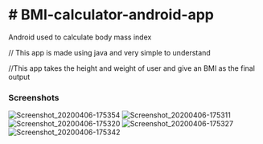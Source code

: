 

<h1># BMI-calculator-android-app</h1>
Android used to calculate body mass index


// This app is made using java and very simple to understand

//This app takes the height and weight of user and give an BMI as the final output

<h3>Screenshots</h3>

![Screenshot_20200406-175354](https://user-images.githubusercontent.com/64834035/118752069-1609d580-b880-11eb-8136-118f4621910f.jpg)
![Screenshot_20200406-175311](https://user-images.githubusercontent.com/64834035/118752070-16a26c00-b880-11eb-95eb-7adc7fd02b6a.jpg)
![Screenshot_20200406-175320](https://user-images.githubusercontent.com/64834035/118752072-173b0280-b880-11eb-9d3d-5d6f05945598.jpg)
![Screenshot_20200406-175327](https://user-images.githubusercontent.com/64834035/118752073-17d39900-b880-11eb-96d5-21b5e53830a3.jpg)
![Screenshot_20200406-175342](https://user-images.githubusercontent.com/64834035/118752077-186c2f80-b880-11eb-9fed-d0a3dee294c1.jpg)

